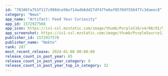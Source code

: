 ```yaml
---
id: "78106fa753f117c998dce56ef14adb6dd27df47fe6af85769f556477c3daeec8"
category: "News"
app_name: "Artifact: Feed Your Curiosity"
app_id: 1572927568
app_icon: https://is1-ssl.mzstatic.com/image/thumb/Purple116/v4/08/91/50/0891501d-23a8-9cb3-876b-f9e864bf3371/AppIcon-0-1x_U007emarketing-0-7-0-sRGB-85-220.png/1024x1024bb.png
app_screenshot: https://is1-ssl.mzstatic.com/image/thumb/PurpleSource116/v4/1e/1d/d9/1e1dd95f-3b2c-2031-af02-2fcbf6d87877/79517886-d30c-4df3-9074-e749971fb2aa_6.5_inch_-_1284_x_2778_-_2.png/1284x2778bb.png
publisher_id: 1572927570
publisher_name: "Nokto"
rank: 207
most_recent_release: 2024-01-08 00:00:00
release_count_in_past_year: 65
release_count_in_past_year_category: 9
release_count_in_past_year_top_in_category: 32
---
```


